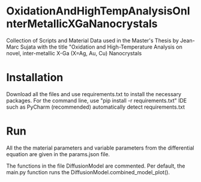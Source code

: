 # OxidationAndHighTempAnalysisOnInterMetallicXGaNanocrystals
Collection of Scripts and Material Data used in the Master's Thesis by Jean-Marc Sujata with the title "Oxidation and High-Temperature Analysis on novel, inter-metallic X-Ga (X=Ag, Au, Cu) Nanocrystals

# Installation
Download all the files and use requirements.txt to install the necessary packages.
For the command line, use "pip install -r requirements.txt"
IDE such as PyCharm (recommended) automatically detect requirements.txt

# Run
All the the material parameters and variable parameters from the differential equation are given in the params.json file.

The functions in the file DiffusionModel are commented. 
Per default, the main.py function runs the DiffusionModel.combined_model_plot().
